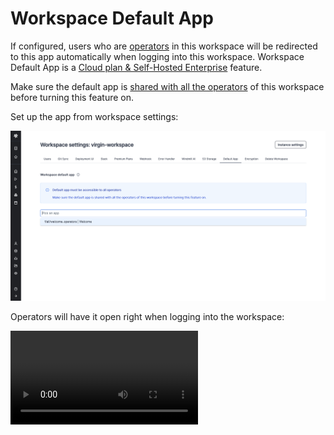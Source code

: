 # Workspace Default App

If configured, users who are [operators](../../core_concepts/16_roles_and_permissions/index.mdx) in this workspace will be redirected to this app automatically when logging into this workspace. Workspace Default App is a [Cloud plan & Self-Hosted Enterprise](/pricing) feature.

Make sure the default app is [shared with all the operators](../../core_concepts/8_groups_and_folders/index.mdx) of this workspace before turning this feature on.

Set up the app from workspace settings:

![Set up default app](./set_default_app.png "Set up default app")

Operators will have it open right when logging into the workspace:

<video
	className="border-2 rounded-lg object-cover w-full h-full dark:border-gray-800"
	controls
	src="/videos/default_app_operator.mp4"
/>